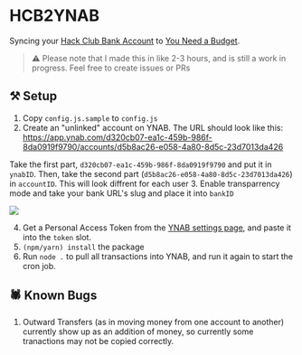 # HCB2YNAB

Syncing your [Hack Club Bank Account](https://hackclub.com/bank) to [You Need a Budget](https://ynab.com).

> ⚠️ Please note that I made this in like 2-3 hours, and is still a work in progress. Feel free to create issues or PRs

## ⚒️ Setup
1. Copy `config.js.sample` to `config.js` 
2. Create an "unlinked" account on YNAB. The URL should look like this:
https://app.ynab.com/d320cb07-ea1c-459b-986f-8da0919f9790/accounts/d5b8ac26-e058-4a80-8d5c-23d7013da426

Take the first part, `d320cb07-ea1c-459b-986f-8da0919f9790` and put it in `ynabID`. Then, take the second part (`d5b8ac26-e058-4a80-8d5c-23d7013da426`) in `accountID`. This will look diffrent for each user
3. Enable transparrency mode and take your bank URL's slug and place it into `bankID`

![](https://doggo.ninja/SJD8C3.png)

4. Get a Personal Access Token from the [YNAB settings page](https://app.ynab.com/settings/developer), and paste it into the `token` slot.
5. `(npm/yarn) install` the package
6. Run `node .` to pull all transactions into YNAB, and run it again to start the cron job.

## 🕷️ Known Bugs
1. Outward Transfers (as in moving money from one account to another) currently show up as an addition of money, so currently some tranactions may not be copied correctly.